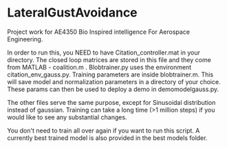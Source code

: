 # LateralGustAvoidance
Project work for AE4350 Bio Inspired intelligence For Aerospace Engineering.


In order to run this, you NEED to have Citation_controller.mat in your directory. The closed loop matrices are stored in this file and they come from MATLAB - coalition.m .
Blobtrainer.py uses the environment citation_env_gauss.py. Training parameters are inside blobtrainer.m. This will save model and normalization parameters in a directory of your choice. 
These params can then be used to deploy a demo in demomodelgauss.py.

The other files serve the same purpose, except for Sinusoidal distribution instead of gaussian. Training can take a long time (>1 million steps) if you would like to see any substantial changes. 

You don't need to train all over again if you want to run this script. A currently best trained model is also provided in the best models folder.
